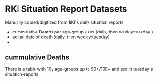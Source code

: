 # RKI Situation Report Datasets
Manually copied/digitized from RKI's daily situation reports

* cummulative Deaths per age-group / sex (daily, then weekly:tuesday )
* actual date of death (daily, then weekly:tuesday)
* 

## cummulative Deaths 
There is a table with 10y age-groups up to 90+/100+ and sex in tuesday's situation-reports.